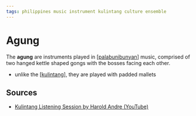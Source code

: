 ```yaml
---
tags: philippines music instrument kulintang culture ensemble
---
```


# Agung

The **agung** are instruments played in [[palabunibunyan]] music, comprised of two hanged kettle shaped gongs with the bosses facing each other.

- unlike the [[kulintang]], they are played with padded mallets

## Sources

- [Kulintang Listening Session by Harold Andre (YouTube)](https://www.youtube.com/watch?v=7b7iDVjvxPs)

[//begin]: # "Autogenerated link references for markdown compatibility"
[palabunibunyan]: palabunibunyan "Palabunibunyan"
[kulintang]: kulintang "Kulintang"
[//end]: # "Autogenerated link references"

